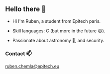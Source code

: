 ## Hello there 👋
- Hi I'm Ruben, a student from Epitech paris.

- Skill languages: C (but more in the future 😄).

- Passionate about astronomy 🔭, and security.

### Contact 📫

<a href="ruben.chemla@epitech.eu">ruben.chemla@epitech.eu</a>

